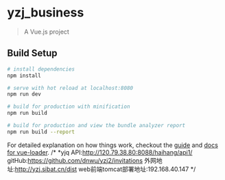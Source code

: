 # yzj_business

> A Vue.js project

## Build Setup

``` bash
# install dependencies
npm install

# serve with hot reload at localhost:8080
npm run dev

# build for production with minification
npm run build

# build for production and view the bundle analyzer report
npm run build --report
```

For detailed explanation on how things work, checkout the [guide](http://vuejs-templates.github.io/webpack/) and [docs for vue-loader](http://vuejs.github.io/vue-loader).
/*
 *yjq
 API:http://120.79.38.80:8088/haihang/api1/
 gitHub:https://github.com/dnwu/yzj2/invitations
 外网地址:http://yzj.sibat.cn/dist
 web前端tomcat部署地址:192.168.40.147
 */
